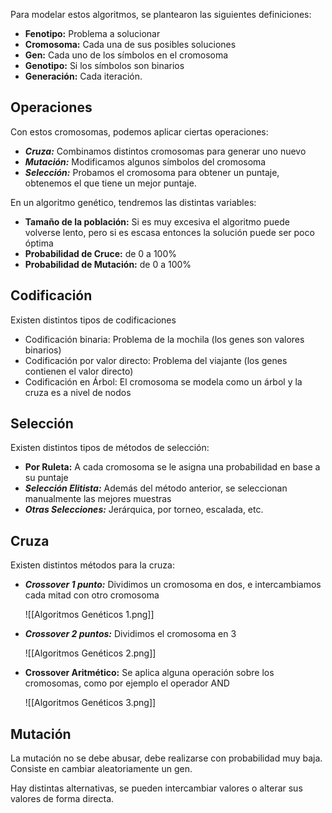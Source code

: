 Para modelar estos algoritmos, se plantearon las siguientes definiciones:

- **Fenotipo:** Problema a solucionar
- **Cromosoma:** Cada una de sus posibles soluciones
- **Gen:** Cada uno de los símbolos en el cromosoma
- **Genotipo:** Si los símbolos son binarios
- **Generación:** Cada iteración.

## Operaciones

Con estos cromosomas, podemos aplicar ciertas operaciones:

- ***Cruza:*** Combinamos distintos cromosomas para generar uno nuevo
- ***Mutación:*** Modificamos algunos símbolos del cromosoma
- ***Selección:*** Probamos el cromosoma para obtener un puntaje, obtenemos el que tiene un mejor puntaje.

En un algoritmo genético, tendremos las distintas variables:

- **Tamaño de la población:** Si es muy excesiva el algoritmo puede volverse lento, pero si es escasa entonces la solución puede ser poco óptima
- **Probabilidad de Cruce:** de 0 a 100%
- **Probabilidad de Mutación:** de 0 a 100%

## Codificación

Existen distintos tipos de codificaciones

- Codificación binaria: Problema de la mochila (los genes son valores binarios)
- Codificación por valor directo: Problema del viajante (los genes contienen el valor directo)
- Codificación en Árbol: El cromosoma se modela como un árbol y la cruza es a nivel de nodos

## Selección

Existen distintos tipos de métodos de selección:

- **Por Ruleta:** A cada cromosoma se le asigna una probabilidad en base a su puntaje
- ***Selección Elitista:*** Además del método anterior, se seleccionan manualmente las mejores muestras
- ***Otras Selecciones:*** Jerárquica, por torneo, escalada, etc.

## Cruza

Existen distintos métodos para la cruza:

- ***Crossover 1 punto:*** Dividimos un cromosoma en dos, e intercambiamos cada mitad con otro cromosoma

	![[Algoritmos Genéticos 1.png]]

- ***Crossover 2 puntos:*** Dividimos el cromosoma en 3

	![[Algoritmos Genéticos 2.png]]

- **Crossover Aritmético:** Se aplica alguna operación sobre los cromosomas, como por ejemplo el operador AND

	![[Algoritmos Genéticos 3.png]]

## Mutación

La mutación no se debe abusar, debe realizarse con probabilidad muy baja. Consiste en cambiar aleatoriamente un gen.

Hay distintas alternativas, se pueden intercambiar valores o alterar sus valores de forma directa.
